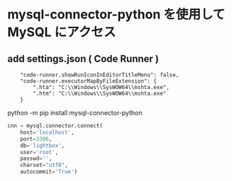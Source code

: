 # mysql-connector-python を使用して MySQL にアクセス
## add settings.json ( Code Runner )
```
    "code-runner.showRunIconInEditorTitleMenu": false,
    "code-runner.executorMapByFileExtension": {
        ".hta": "C:\\Windows\\SysWOW64\\mshta.exe",
        ".htm": "C:\\Windows\\SysWOW64\\mshta.exe"
    }
```

python -m pip install mysql-connector-python

```python
cnn = mysql.connector.connect(
    host='localhost',
    port=3306,
    db='lightbox',
    user='root',
    passwd='',
    charset="utf8",
    autocommit='True')
```
